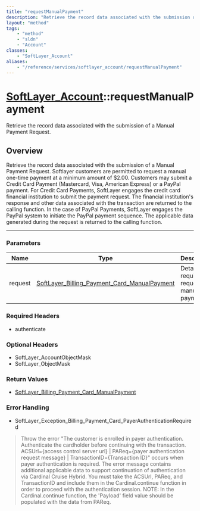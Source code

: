 ```yaml
---
title: "requestManualPayment"
description: "Retrieve the record data associated with the submission of a Manual Payment Request. Softlayer customers are permitted t... "
layout: "method"
tags:
    - "method"
    - "sldn"
    - "Account"
classes:
    - "SoftLayer_Account"
aliases:
    - "/reference/services/softlayer_account/requestManualPayment"
---
```

# [SoftLayer_Account](/reference/services/SoftLayer_Account)::requestManualPayment


Retrieve the record data associated with the submission of a Manual Payment Request.


## Overview 
Retrieve the record data associated with the submission of a Manual Payment Request. Softlayer customers are permitted to request a manual one-time payment at a minimum amount of $2.00. Customers may submit a Credit Card Payment (Mastercard, Visa, American Express) or a PayPal payment. For Credit Card Payments, SoftLayer engages the credit card financial institution to submit the payment request.  The financial institution's response and other data associated with the transaction are returned to the calling function.  In the case of PayPal Payments, SoftLayer engages the PayPal system to initiate the PayPal payment sequence.  The applicable data generated during the request is returned to the calling function. 

-----

### Parameters 
|Name | Type | Description |
| --- | --- | --- |
|request| <a href='/reference/datatypes/SoftLayer_Billing_Payment_Card_ManualPayment'>SoftLayer_Billing_Payment_Card_ManualPayment </a>| Details required to request a manual payment.|


### Required Headers
* authenticate


### Optional Headers
* SoftLayer_AccountObjectMask
* SoftLayer_ObjectMask

### Return Values
* <a href='/reference/datatypes/SoftLayer_Billing_Payment_Card_ManualPayment'>SoftLayer_Billing_Payment_Card_ManualPayment </a>



### Error Handling

* SoftLayer_Exception_Billing_Payment_Card_PayerAuthenticationRequired 

> Throw the error "The customer is enrolled in payer authentication. Authenticate the cardholder before continuing with the transaction. ACSUrl={access control server url} | PAReq={payer authentication request message} | TransactionID={Transaction ID}" occurs when payer authentication is required. The error message contains additional applicable data to support continuation of authentication via Cardinal Cruise Hybrid. You must take the ACSUrl, PAReq, and TransactionID and include them in the Cardinal.continue function in order to proceed with the authentication session. NOTE: In the Cardinal.continue function, the 'Payload' field value should be populated with the data from PAReq. 



